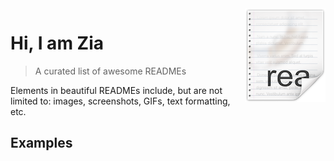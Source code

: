 <img src="icon.png" align="right" />

# Hi, I am Zia
> A curated list of awesome READMEs

Elements in beautiful READMEs include, but are not limited to: images, screenshots, GIFs, text formatting, etc.

## Examples
